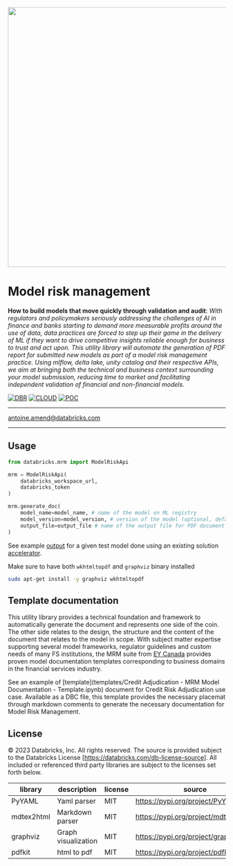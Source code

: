 <img src=https://d1r5llqwmkrl74.cloudfront.net/notebooks/fsi/fs-lakehouse-logo-transparent.png width="600px">

# Model risk management

**How to build models that move quickly through validation and audit**: *With regulators and policymakers seriously
addressing the challenges of AI in finance and banks starting to demand more measurable profits around the use of data,
data practices are forced to step up their game in the delivery of ML if they want to drive competitive insights
reliable enough for business to trust and act upon. This utility library will automate the generation of PDF report for
submitted new models as part of a model risk management practice. Using mlflow, delta lake, unity catalog and their
respective APIs, we aim at bringing both the technical and business context surrounding your model submission, reducing
time to market and facilitating independent validation of financial and non-financial models.*

[![DBR](https://img.shields.io/badge/DBR-11.3ML-red?logo=databricks&style=for-the-badge)](https://docs.databricks.com/release-notes/runtime/11.3ml.html)
[![CLOUD](https://img.shields.io/badge/CLOUD-ALL-blue?logo=googlecloud&style=for-the-badge)](https://databricks.com/try-databricks)
[![POC](https://img.shields.io/badge/POC-1_days-green?style=for-the-badge)](https://databricks.com/try-databricks)

___

<antoine.amend@databricks.com>

___

## Usage

```python
from databricks.mrm import ModelRiskApi

mrm = ModelRiskApi(
    databricks_workspace_url,
    databricks_token
)

mrm.generate_doc(
    model_name=model_name, # name of the model on ML registry
    model_version=model_version, # version of the model (optional, default is latest)
    output_file=output_file # name of the output file for PDF document
)
```

See example [output](mrm_output.pdf) for a given test model done using an existing solution 
[accelerator](https://github.com/databricks-industry-solutions/value-at-risk). 

Make sure to have both `wkhtmltopdf` and `graphviz` binary installed

```bash
sudo apt-get install -y graphviz wkhtmltopdf
```

## Template documentation

This utility library provides a technical foundation and framework to automatically 
generate the document and represents one side of the coin. The other side relates to the 
design, the structure and the content of the document that relates to the model in scope. 
With subject matter expertise supporting several model frameworks, regulator guidelines and 
custom needs of many FS institutions, the MRM suite from [EY Canada](https://www.ey.com/en_ca) provides proven model 
documentation templates corresponding to business domains in the financial services industry.

See an example of [template](templates/Credit Adjudication - MRM Model Documentation - Template.ipynb) document for Credit Risk Adjudication use case. 
Available as a DBC file, this template provides the necessary placemat through markdown comments to generate the 
necessary documentation for Model Risk Management.

## License

© 2023 Databricks, Inc. All rights reserved. The source is provided subject to the Databricks License
[https://databricks.com/db-license-source]. All included or referenced third party libraries are subject to the licenses
set forth below.

| library                          | description         | license | source                                     |
|----------------------------------|---------------------|---------|--------------------------------------------|
| PyYAML                           | Yaml parser         | MIT     | https://pypi.org/project/PyYAML/           |
| mdtex2html                       | Markdown parser     | MIT     | https://pypi.org/project/mdtex2html/        |
| graphviz                         | Graph visualization | MIT     | https://pypi.org/project/graphviz/         |
| pdfkit                           | html to pdf         | MIT     | https://pypi.org/project/pdfkit/           |

